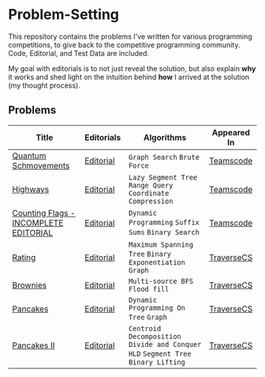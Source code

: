 # Problem-Setting
This repository contains the problems I've written for various programming competitions, to give back to the competitive programming community. Code, Editorial, and Test Data are included.

My goal with editorials is to not just reveal the solution, but also explain **why** it works and shed light on the intuition behind **how** I arrived at the solution (my thought process).

## Problems

| Title | Editorials | Algorithms | Appeared In |
| ----- | ---------- | ---------- | ----------- |
[Quantum Schmovements](https://codeforces.com/gym/103870/problem/L) | [Editorial](./Quantum-Schmovements/Quantum_Schmovements_Editorial.pdf) | `Graph Search` `Brute Force` | [Teamscode](https://www.teamscode.org/contests/summer-2022)
[Highways](https://codeforces.com/gym/103870/problem/O) | [Editorial](./Highways/Highways_Editorial.pdf) | `Lazy Segment Tree` `Range Query` `Coordinate Compression`| [Teamscode](https://www.teamscode.org/contests/summer-2022)
[Counting Flags - INCOMPLETE EDITORIAL](https://codeforces.com/gym/103870/problem/I) | [Editorial](./Counting-Flags/Counting_Flags_Editorial.pdf) | `Dynamic Programming` `Suffix Sums` `Binary Search` | [Teamscode](https://www.teamscode.org/contests/summer-2022)
[Rating](./Rating/rating-en-statement.pdf) | [Editorial](./Rating/rating-editorial.pdf) | `Maximum Spanning Tree` `Binary Exponentiation` `Graph` | [TraverseCS](https://traverse-cs.org/) |
[Brownies](./Brownies/Problem-H-Codeforces.pdf) | [Editorial](./Brownies/brownies-editorial.pdf) | `Multi-source BFS` `Flood fill`| [TraverseCS](https://traverse-cs.org/) |
[Pancakes](./Pancakes/Problem-J-Codeforces.pdf) | [Editorial](./Pancakes/pancakes-editorial.pdf) | `Dynamic Programming On Tree` `Graph`| [TraverseCS](https://traverse-cs.org/) |
[Pancakes II](./Pancakes-II/pancakes-II-en-statement.pdf) | [Editorial](./Pancakes-II/pancakes-II-editorial.pdf) | `Centroid Decomposition` `Divide and Conquer` `HLD` `Segment Tree` `Binary Lifting` | [TraverseCS](https://traverse-cs.org/) |
